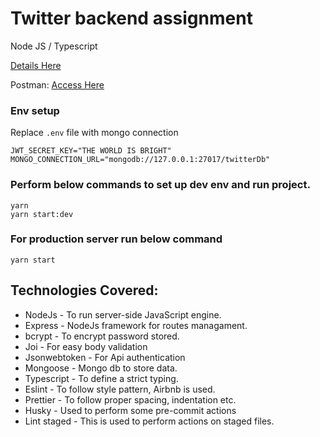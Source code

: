 # Twitter backend assignment

Node JS / Typescript

[Details Here](https://doc.clickup.com/36217304/d/h/12h8er-6276/8c27a92ca5382f8)

Postman: [Access Here](https://warped-meteor-555063.postman.co/workspace/da79fcec-29a5-4437-8661-c1a9b43ba827/documentation/19959569-aff6d16c-6064-490b-9453-8a2d34943035)

### Env setup

Replace `.env` file with mongo connection

```text
JWT_SECRET_KEY="THE WORLD IS BRIGHT"
MONGO_CONNECTION_URL="mongodb://127.0.0.1:27017/twitterDb"
```

### Perform below commands to set up dev env and run project.

```shell
yarn
yarn start:dev
```

### For production server run below command

```shell
yarn start
```

## Technologies Covered:

- NodeJs - To run server-side JavaScript engine.
- Express - NodeJs framework for routes managament.
- bcrypt - To encrypt password stored.
- Joi - For easy body validation
- Jsonwebtoken - For Api authentication
- Mongoose - Mongo db to store data.
- Typescript - To define a strict typing.
- Eslint - To follow style pattern, Airbnb is used.
- Prettier - To follow proper spacing, indentation etc.
- Husky - Used to perform some pre-commit actions
- Lint staged - This is used to perform actions on staged files.

